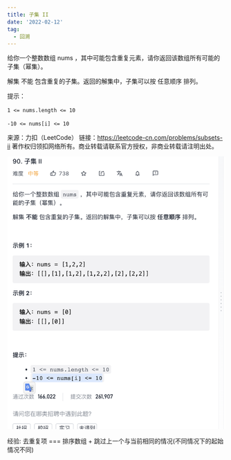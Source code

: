```yaml
---
title: 子集 II
date: '2022-02-12'
tag:
  - 回溯
---
```

给你一个整数数组 nums ，其中可能包含重复元素，请你返回该数组所有可能的子集（幂集）。

解集 不能 包含重复的子集。返回的解集中，子集可以按 任意顺序 排列。

提示：

`1 <= nums.length <= 10`

`-10 <= nums[i] <= 10`

来源：力扣（LeetCode）
链接：<https://leetcode-cn.com/problems/subsets-ii>
著作权归领扣网络所有。商业转载请联系官方授权，非商业转载请注明出处。

![alt](./image/example.jpg)

经验: 去重复项  === 排序数组 + 跳过上一个与当前相同的情况(不同情况下的起始情况不同)
